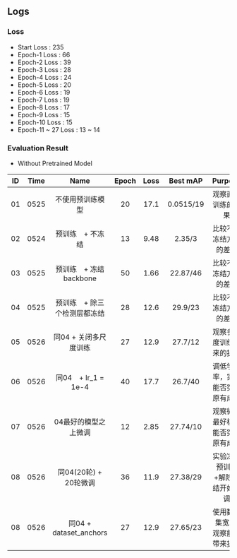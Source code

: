 ## Logs
### Loss
- Start Loss : 235
- Epoch-1 Loss : 66
- Epoch-2 Loss : 39
- Epoch-3 Loss : 28
- Epoch-4 Loss : 24
- Epoch-5 Loss : 20
- Epoch-6 Loss : 19
- Epoch-7 Loss : 19
- Epoch-8 Loss : 17
- Epoch-9 Loss : 15
- Epoch-10 Loss : 15
- Epoch-11 ~ 27 Loss : 13 ~ 14

### Evaluation Result
- Without Pretrained Model

| ID | Time | Name                         | Epoch | Loss | Best mAP       | Purpose                         | Analysis              | Notes  |
|:--:|:----:|:----------------------------:|:-----:|:----:|:--------------:|:-------------------------------:|:---------------------:|:------:|
| 01 | 0525 | 不使用预训练模型              | 20    | 17.1 | 0.0515/19      | 观察直接训练的效果               | 直接训练提升很慢       | |
| 02 | 0524 | 预训练　+ 不冻结              | 13    | 9.48 | 2.35/3         | 比较不同冻结方案的差异           | 直接使用预训练不可取　  | |
| 03 | 0525 | 预训练　+ 冻结backbone        | 50    | 1.66 | 22.87/46       | 比较不同冻结方案的差异           | 有一定提升             | |
| 04 | 0525 | 预训练　+ 除三个检测层都冻结   | 28    | 12.6 | 29.9/23        | 比较不同冻结方案的差异           | 这是最好的冻结方案     | 初始map约为8~9   |
| 05 | 0526 | 同04 + 关闭多尺度训练　　　 　 | 27    | 12.9 | 27.7/12        | 观察多尺度训练带来的提升         | 有一定提升，但并不明显 | |
| 06 | 0526 | 同04　+ lr_1 = 1e-4           | 40    | 17.7 | 26.7/40        | 调低学习率，实验能否突破原有成绩 | 无法提升原有成绩       | |
| 07 | 0526 | 04最好的模型之上微调           | 12    | 2.85 | 27.74/10       | 观察微调最好模型能否突破原有成绩 | 无法提升原有成绩       | |
| 08 | 0526 | 同04(20轮) + 20轮微调　　　　　| 36    | 11.9 | 27.38/29　     | 实验冻结预训练+解除冻结开始微调  | 无法观察到效果提升     | |
| 08 | 0526 | 同04 + dataset_anchors        | 27    | 12.9 | 27.65/23       | 使用数据集宽高,观察能否带来提升  | 无法观察到效果提升     | 初始map约为10~12 |


